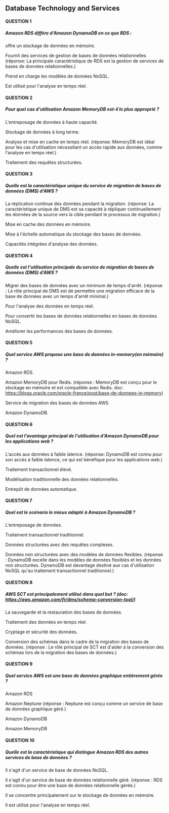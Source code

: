 ## Database Technology and Services

#### QUESTION 1

##### Amazon RDS diffère d'Amazon DynamoDB en ce que RDS :


offre un stockage de données en mémoire.


Fournit des services de gestion de bases de données relationnelles (réponse: La principale caractéristique de RDS est la gestion de services de bases de données relationnelles.)


Prend en charge les modèles de données NoSQL.


Est utilisé pour l'analyse en temps réel.

#### QUESTION 2

##### Pour quel cas d'utilisation Amazon MemoryDB est-il le plus approprié ?


L'entreposage de données à haute capacité.


Stockage de données à long terme.


Analyse et mise en cache en temps réel. (réponse: MemoryDB est idéal pour les cas d'utilisation nécessitant un accès rapide aux données, comme l'analyse en temps réel.)


Traitement des requêtes structurées.

#### QUESTION 3

##### Quelle est la caractéristique unique du service de migration de bases de données (DMS) d'AWS ?


La réplication continue des données pendant la migration. (réponse: La caractéristique unique de DMS est sa capacité à répliquer continuellement les données de la source vers la cible pendant le processus de migration.)


Mise en cache des données en mémoire.


Mise à l'échelle automatique du stockage des bases de données.


Capacités intégrées d'analyse des données.

#### QUESTION 4

##### Quelle est l'utilisation principale du service de migration de bases de données (DMS) d'AWS ?


Migrer des bases de données avec un minimum de temps d'arrêt. (réponse : Le rôle principal de DMS est de permettre une migration efficace de la base de données avec un temps d'arrêt minimal.)


Pour l'analyse des données en temps réel.


Pour convertir les bases de données relationnelles en bases de données NoSQL.


Améliorer les performances des bases de données.

#### QUESTION 5

##### Quel service AWS propose une base de données in-memory(en mémoire) ?


Amazon RDS.


Amazon MemoryDB pour Redis. (réponse : MemoryDB est conçu pour le stockage en mémoire et est compatible avec Redis. doc: https://blogs.oracle.com/oracle-france/post/base-de-donnees-in-memory)


Service de migration des bases de données AWS.


Amazon DynamoDB.

#### QUESTION 6

##### Quel est l'avantage principal de l'utilisation d'Amazon DynamoDB pour les applications web ?


L'accès aux données à faible latence. (réponse: DynamoDB est connu pour son accès à faible latence, ce qui est bénéfique pour les applications web.)


Traitement transactionnel élevé.


Modélisation traditionnelle des données relationnelles.


Entrepôt de données automatique.

#### QUESTION 7

##### Quel est le scénario le mieux adapté à Amazon DynamoDB ?


L'entreposage de données.


Traitement transactionnel traditionnel.


Données structurées avec des requêtes complexes.


Données non structurées avec des modèles de données flexibles. (réponse : DynamoDB excelle dans les modèles de données flexibles et les données non structurées. DynamoDB est davantage destiné aux cas d'utilisation NoSQL qu'au traitement transactionnel traditionnel.)

#### QUESTION 8

##### AWS SCT est principalement utilisé dans quel but ? (doc: https://aws.amazon.com/fr/dms/schema-conversion-tool/)


La sauvegarde et la restauration des bases de données.


Traitement des données en temps réel.


Cryptage et sécurité des données.


Conversion des schémas dans le cadre de la migration des bases de données. (réponse : Le rôle principal de SCT est d'aider à la conversion des schémas lors de la migration des bases de données.)

#### QUESTION 9

##### Quel service AWS est une base de données graphique entièrement gérée ?


Amazon RDS


Amazon Neptune (réponse : Neptune est conçu comme un service de base de données graphique géré.)


Amazon DynamoDB


Amazon MemoryDB

#### QUESTION 10

##### Quelle est la caractéristique qui distingue Amazon RDS des autres services de base de données ?


Il s'agit d'un service de base de données NoSQL.


Il s'agit d'un service de base de données relationnelle géré. (réponse : RDS est connu pour être une base de données relationnelle gérée.)


Il se concentre principalement sur le stockage de données en mémoire.


Il est utilisé pour l'analyse en temps réel.